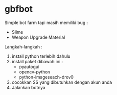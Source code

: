 # gbfbot
Simple bot farm tapi masih memiliki bug :
- Slime
- Weapon Upgrade Material

Langkah-langkah :
1. install python terlebih dahulu
2. install paket dibawah ini :
   - pyautogui
   - opencv-python
   - python-imageseach-drov0
3. cocokkan SS yang dibutuhkan dengan akun anda
4. Jalankan botnya
